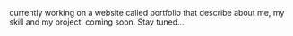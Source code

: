 currently working on a website called portfolio that describe about me, my skill and my project.
coming soon.
Stay tuned...
